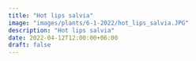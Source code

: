 ```yaml
---
title: "Hot lips salvia"
image: "images/plants/6-1-2022/hot_lips_salvia.JPG"
description: "Hot lips salvia"
date: 2022-04-12T12:00:00+06:00
draft: false
---
```

